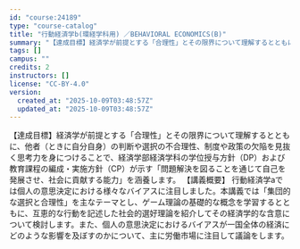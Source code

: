 ```yaml
---
id: "course:24189"
type: "course-catalog"
title: "行動経済学b(環経学科用) ／BEHAVIORAL ECONOMICS(B)"
summary: "【達成目標】経済学が前提とする「合理性」とその限界について理解するとともに、他者（ときに自分自身）の判断や選択の不合理性、制度や政策の欠陥を見抜く思考力を身につけることで、経済学部経済学科の学位授与方針（DP）および教育課程の編成・実施方針…"
tags: []
campus: ""
credits: 2
instructors: []
license: "CC-BY-4.0"
version:
  created_at: "2025-10-09T03:48:57Z"
  updated_at: "2025-10-09T03:48:57Z"
---
```

【達成目標】経済学が前提とする「合理性」とその限界について理解するとともに、他者（ときに自分自身）の判断や選択の不合理性、制度や政策の欠陥を見抜く思考力を身につけることで、経済学部経済学科の学位授与方針（DP）および教育課程の編成・実施方針（CP）が示す「問題解決を図ることを通じて自己を発展させ、社会に貢献する能力」を涵養します。 【講義概要】 行動経済学aでは個人の意思決定における様々なバイアスに注目しました。本講義では「集団的な選択と合理性」を主なテーマとし、ゲーム理論の基礎的な概念を学習するとともに、互恵的な行動を記述した社会的選好理論を紹介してその経済学的な含意について検討します。また、個人の意思決定におけるバイアスが一国全体の経済にどのような影響を及ぼすのかについて、主に労働市場に注目して議論をします。
